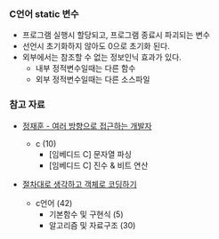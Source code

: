 
### C언어 static 변수

- 프로그램 실행시 할당되고, 프로그램 종료시 파괴되는 변수
- 선언시 초기화하지 않아도 0으로 초기화 된다.
- 외부에서는 참조할 수 없는 정보인닉 효과가 있다.
  - 내부 정적변수일때는 다른 함수
  - 외부 정적변수일때는 다른 소스파일

### 참고 자료

- [정재훈 - 여러 방향으로 접근하는 개발자](https://velog.io/@dev-hoon/%EC%9E%84%EB%B2%A0%EB%94%94%EB%93%9C-C-%EB%AC%B8%EC%9E%90%EC%97%B4-%ED%8C%8C%EC%8B%B1)
  - c (10)
    - [임베디드 C] 문자열 파싱
    - [임베디드 C] 진수 & 비트 연산

- [절차대로 생각하고 객체로 코딩하기](https://codevang.tistory.com/category/%E2%96%B8%EC%95%8C%EA%B3%A0%EB%A6%AC%EC%A6%98%20%EB%AC%B8%EC%A0%9C%20%ED%92%80%EC%9D%B4?page=4)
  - c언어 (42)
    - 기본함수 및 구현식 (5)
    - 알고리즘 및 자료구조 (30)